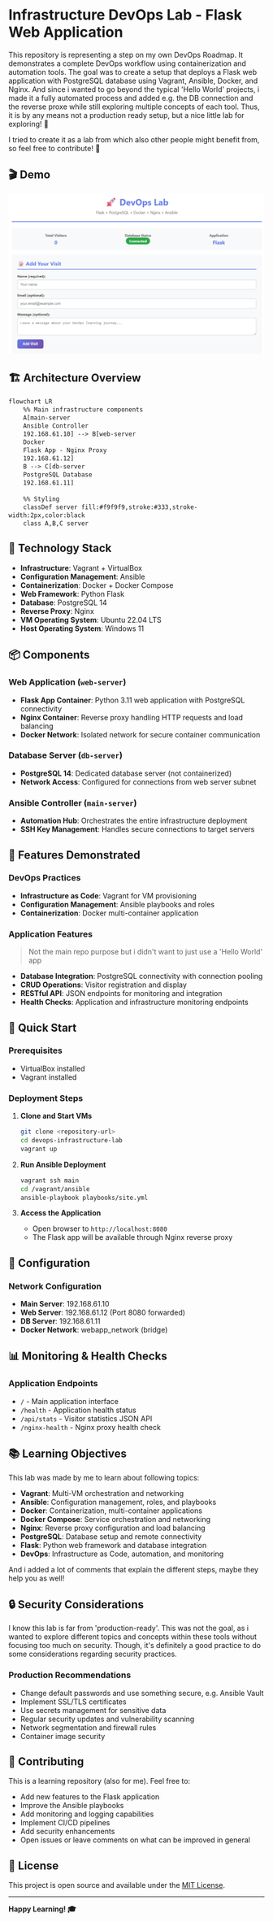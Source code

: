 # Infrastructure DevOps Lab - Flask Web Application

This repository is representing a step on my own DevOps Roadmap. It demonstrates a complete DevOps workflow using containerization and automation tools. The goal was to create a setup that deploys a Flask web application with PostgreSQL database using Vagrant, Ansible, Docker, and Nginx. And since i wanted to go beyond the typical 'Hello World' projects, i made it a fully automated process and added e.g. the DB connection and the reverse proxe while still exploring multiple concepts of each tool. Thus, it is by any means not a production ready setup, but a nice little lab for exploring! 🚀

I tried to create it as a lab from which also other people might benefit from, so feel free to contribute! :wave:

## 🎬 Demo

[![DevOps Lab Demo](demo/thumbnail.png)](demo/demo.mp4)


## 🏗️ Architecture Overview

```mermaid
flowchart LR
    %% Main infrastructure components
    A[main-server 
    Ansible Controller 
    192.168.61.10] --> B[web-server
    Docker
    Flask App - Nginx Proxy
    192.168.61.12]
    B --> C[db-server
    PostgreSQL Database
    192.168.61.11]
    
    %% Styling
    classDef server fill:#f9f9f9,stroke:#333,stroke-width:2px,color:black
    class A,B,C server
```

## 🚀 Technology Stack

- **Infrastructure**: Vagrant + VirtualBox
- **Configuration Management**: Ansible
- **Containerization**: Docker + Docker Compose
- **Web Framework**: Python Flask
- **Database**: PostgreSQL 14
- **Reverse Proxy**: Nginx
- **VM Operating System**: Ubuntu 22.04 LTS
- **Host Operating System**: Windows 11

## 📦 Components

### Web Application (`web-server`)
- **Flask App Container**: Python 3.11 web application with PostgreSQL connectivity
- **Nginx Container**: Reverse proxy handling HTTP requests and load balancing
- **Docker Network**: Isolated network for secure container communication

### Database Server (`db-server`)
- **PostgreSQL 14**: Dedicated database server (not containerized)
- **Network Access**: Configured for connections from web server subnet

### Ansible Controller (`main-server`)
- **Automation Hub**: Orchestrates the entire infrastructure deployment
- **SSH Key Management**: Handles secure connections to target servers

## 🎯 Features Demonstrated

### DevOps Practices
- **Infrastructure as Code**: Vagrant for VM provisioning
- **Configuration Management**: Ansible playbooks and roles
- **Containerization**: Docker multi-container application

### Application Features
> Not the main repo purpose but i didn't want to just use a 'Hello World' app

- **Database Integration**: PostgreSQL connectivity with connection pooling
- **CRUD Operations**: Visitor registration and display 
- **RESTful API**: JSON endpoints for monitoring and integration
- **Health Checks**: Application and infrastructure monitoring endpoints

## 🚀 Quick Start

### Prerequisites
- VirtualBox installed
- Vagrant installed

### Deployment Steps

1. **Clone and Start VMs**
   ```bash
   git clone <repository-url>
   cd devops-infrastructure-lab
   vagrant up
   ```

2. **Run Ansible Deployment**
   ```bash
   vagrant ssh main
   cd /vagrant/ansible
   ansible-playbook playbooks/site.yml
   ```

3. **Access the Application**
   - Open browser to `http://localhost:8080`
   - The Flask app will be available through Nginx reverse proxy

## 🔧 Configuration

### Network Configuration
- **Main Server**: 192.168.61.10
- **Web Server**: 192.168.61.12 (Port 8080 forwarded)
- **DB Server**: 192.168.61.11
- **Docker Network**: webapp_network (bridge)

## 📊 Monitoring & Health Checks

### Application Endpoints
- `/` - Main application interface
- `/health` - Application health status
- `/api/stats` - Visitor statistics JSON API
- `/nginx-health` - Nginx proxy health check


## 📚 Learning Objectives

This lab was made by me to learn about following topics:
- **Vagrant**: Multi-VM orchestration and networking
- **Ansible**: Configuration management, roles, and playbooks
- **Docker**: Containerization, multi-container applications
- **Docker Compose**: Service orchestration and networking
- **Nginx**: Reverse proxy configuration and load balancing
- **PostgreSQL**: Database setup and remote connectivity
- **Flask**: Python web framework and database integration
- **DevOps**: Infrastructure as Code, automation, and monitoring

And i added a lot of comments that explain the different steps, maybe they help you as well! 

## 🔒 Security Considerations

I know this lab is far from 'production-ready'. This was not the goal, as i wanted to explore different topics
and concepts within these tools without focusing too much on security. Though, it's definitely a good practice to
do some considerations regarding security practices.

### Production Recommendations
- Change default passwords and use something secure, e.g. Ansible Vault
- Implement SSL/TLS certificates
- Use secrets management for sensitive data
- Regular security updates and vulnerability scanning
- Network segmentation and firewall rules
- Container image security

## 🤝 Contributing

This is a learning repository (also for me). Feel free to:
- Add new features to the Flask application
- Improve the Ansible playbooks
- Add monitoring and logging capabilities
- Implement CI/CD pipelines
- Add security enhancements
- Open issues or leave comments on what can be improved in general

## 📄 License

This project is open source and available under the [MIT License](LICENSE).

---

**Happy Learning! 🎓**